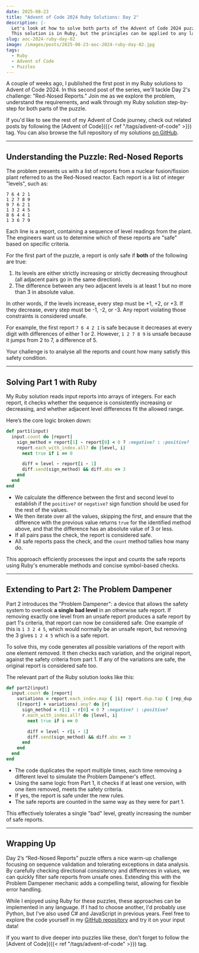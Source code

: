 ```yaml
---
date: 2025-08-23
title: "Advent of Code 2024 Ruby Solutions: Day 2"
description: |-
  Let's look at how to solve both parts of the Advent of Code 2024 puzzle on day 2.
  This solution is in Ruby, but the principles can be applied to any language.
slug: aoc-2024-ruby-day-02
image: /images/posts/2025-08-23-aoc-2024-ruby-day-02.jpg
tags:
  - Ruby
  - Advent of Code
  - Puzzles
---
```


A couple of weeks ago, I published the first post in my Ruby solutions to Advent of Code 2024.
In this second post of the series, we'll tackle Day 2's challenge: "Red-Nosed Reports."
Join me as we explore the problem, understand the requirements, and walk through my Ruby solution step-by-step for both parts of the puzzle.

If you'd like to see the rest of my Advent of Code journey, check out related posts by following the [Advent of Code]({{< ref "/tags/advent-of-code" >}}) tag.
You can also browse the full repository of my solutions [on GitHub](https://github.com/sdjmchattie/AdventOfCode2024).

---

## Understanding the Puzzle: Red-Nosed Reports

The problem presents us with a list of reports from a nuclear fusion/fission plant referred to as the Red-Nosed reactor.
Each report is a list of integer "levels", such as:

```text
7 6 4 2 1
1 2 7 8 9
9 7 6 2 1
1 3 2 4 5
8 6 4 4 1
1 3 6 7 9
```

Each line is a report, containing a sequence of level readings from the plant.
The engineers want us to determine which of these reports are "safe" based on specific criteria.

For the first part of the puzzle, a report is only safe if **both** of the following are true:

1. Its levels are either strictly increasing or strictly decreasing throughout (all adjacent pairs go in the same direction).
2. The difference between any two adjacent levels is at least 1 but no more than 3 in absolute value.

In other words, if the levels increase, every step must be +1, +2, or +3.
If they decrease, every step must be -1, -2, or -3.
Any report violating those constraints is considered unsafe.

For example, the first report `7 6 4 2 1` is safe because it decreases at every digit with differences of either 1 or 2.
However, `1 2 7 8 9` is unsafe because it jumps from 2 to 7, a difference of 5.

Your challenge is to analyse all the reports and count how many satisfy this safety condition.

---

## Solving Part 1 with Ruby

My Ruby solution reads input reports into arrays of integers.
For each report, it checks whether the sequence is consistently increasing or decreasing, and whether adjacent level differences fit the allowed range.

Here’s the core logic broken down:

```ruby
def part1(input)
  input.count do |report|
    sign_method = report[1] - report[0] < 0 ? :negative? : :positive?
    report.each_with_index.all? do |level, i|
      next true if i == 0

      diff = level - report[i - 1]
      diff.send(sign_method) && diff.abs <= 3
    end
  end
end
```

- We calculate the difference between the first and second level to establish if the `positive?` or `negative?` sign function should be used for the rest of the values.
- We then iterate over all the values, skipping the first, and ensure that the difference with the previous value returns `true` for the identified method above, and that the difference has an absolute value of 3 or less.
- If all pairs pass the check, the report is considered safe.
- All safe reports pass the check, and the `count` method tallies how many do.

This approach efficiently processes the input and counts the safe reports using Ruby's enumerable methods and concise symbol-based checks.

---

## Extending to Part 2: The Problem Dampener

Part 2 introduces the "Problem Dampener": a device that allows the safety system to overlook **a single bad level** in an otherwise safe report.
If removing exactly one level from an unsafe report produces a safe report by part 1's criteria, that report can now be considered safe.
One example of this is `1 3 2 4 5`, which would normally be an unsafe report, but removing the 3 gives `1 2 4 5` which is a safe report.

To solve this, my code generates all possible variations of the report with one element removed.
It then checks each variation, and the original report, against the safety criteria from part 1.
If any of the variations are safe, the original report is considered safe too.

The relevant part of the Ruby solution looks like this:

```ruby
def part2(input)
  input.count do |report|
    variations = report.each_index.map { |i| report.dup.tap { |rep_dup| rep_dup.delete_at(i) } }
    ([report] + variations).any? do |r|
      sign_method = r[1] - r[0] < 0 ? :negative? : :positive?
      r.each_with_index.all? do |level, i|
        next true if i == 0

        diff = level - r[i - 1]
        diff.send(sign_method) && diff.abs <= 3
      end
    end
  end
end
```

- The code duplicates the report multiple times, each time removing a different level to simulate the Problem Dampener's effect.
- Using the same logic from Part 1, it checks if at least one version, with one item removed, meets the safety criteria.
- If yes, the report is safe under the new rules.
- The safe reports are counted in the same way as they were for part 1.

This effectively tolerates a single "bad" level, greatly increasing the number of safe reports.

---

## Wrapping Up

Day 2’s “Red-Nosed Reports” puzzle offers a nice warm-up challenge focusing on sequence validation and tolerating exceptions in data analysis.
By carefully checking directional consistency and differences in values, we can quickly filter safe reports from unsafe ones.
Extending this with the Problem Dampener mechanic adds a compelling twist, allowing for flexible error handling.

While I enjoyed using Ruby for these puzzles, these approaches can be implemented in any language.
If I had to choose another, I'd probably use Python, but I've also used C# and JavaScript in previous years.
Feel free to explore the code yourself in my [GitHub repository](https://github.com/sdjmchattie/AdventOfCode2024) and try it on your input data!

If you want to dive deeper into puzzles like these, don’t forget to follow the [Advent of Code]({{< ref "/tags/advent-of-code" >}}) tag.

